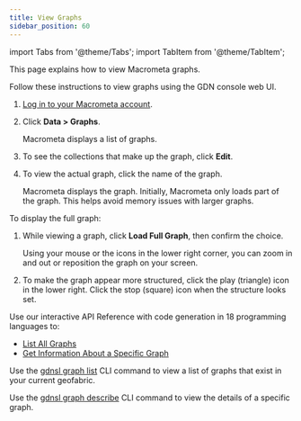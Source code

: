 ```yaml
---
title: View Graphs
sidebar_position: 60
---
```


import Tabs from '@theme/Tabs';
import TabItem from '@theme/TabItem';

This page explains how to view Macrometa graphs.

<Tabs groupId="operating-systems">
<TabItem value="console" label="Web Console">

Follow these instructions to view graphs using the GDN console web UI.

1. [Log in to your Macrometa account](https://auth.paas.macrometa.io/).
1. Click **Data > Graphs**.

   Macrometa displays a list of graphs.

1. To see the collections that make up the graph, click **Edit**.
1. To view the actual graph, click the name of the graph.

   Macrometa displays the graph. Initially, Macrometa only loads part of the graph. This helps avoid memory issues with larger graphs.

To display the full graph:

1. While viewing a graph, click **Load Full Graph**, then confirm the choice.

   Using your mouse or the icons in the lower right corner, you can zoom in and out or reposition the graph on your screen.

1. To make the graph appear more structured, click the play (triangle) icon in the lower right. Click the stop (square) icon when the structure looks set.

</TabItem>
<TabItem value="api" label="REST API">

Use our interactive API Reference with code generation in 18 programming languages to:

- [List All Graphs](https://www.macrometa.com/docs/api#/operations/ListAllGraphs)
- [Get Information About a Specific Graph](https://www.macrometa.com/docs/api#/operations/GetAGraph)

</TabItem>
<TabItem value="cli" label="CLI">

Use the [gdnsl graph list](../../cli/graph-cli#gdnsl-graph-list) CLI command to view a list of graphs that exist in your current geofabric.

Use the [gdnsl graph describe](../../cli/graph-cli#gdnsl-graph-describe) CLI command to view the details of a specific graph.

</TabItem>
</Tabs>
